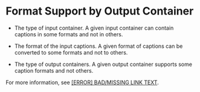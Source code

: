 # Format Support by Output Container<a name="supported-format-outputs"></a>



+ The type of input container\. A given input container can contain captions in some formats and not in others\.

+ The format of the input captions\. A given format of captions can be converted to some formats and not to others\.

+ The type of output containers\. A given output container supports some caption formats and not others\. 

For more information, see [[ERROR] BAD/MISSING LINK TEXT](supported-captions.md)\.
